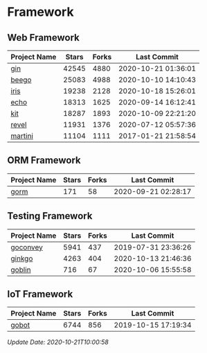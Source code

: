 # Framework

## Web Framework
| Project Name | Stars | Forks | Last Commit |
| ------------ | ----- | ----- | ----------- |
| [gin](https://github.com/gin-gonic/gin) | 42545 | 4880 | 2020-10-21 01:36:01 |
| [beego](https://github.com/astaxie/beego) | 25083 | 4988 | 2020-10-10 14:10:43 |
| [iris](https://github.com/kataras/iris) | 19238 | 2128 | 2020-10-18 15:26:01 |
| [echo](https://github.com/labstack/echo) | 18313 | 1625 | 2020-09-14 16:12:41 |
| [kit](https://github.com/go-kit/kit) | 18287 | 1893 | 2020-10-09 22:21:20 |
| [revel](https://github.com/revel/revel) | 11931 | 1376 | 2020-07-12 05:57:36 |
| [martini](https://github.com/go-martini/martini) | 11104 | 1111 | 2017-01-21 21:58:54 |

## ORM Framework
| Project Name | Stars | Forks | Last Commit |
| ------------ | ----- | ----- | ----------- |
| [gorm](https://github.com/jinzhu/gorm) | 171 | 58 | 2020-09-21 02:28:17 |

## Testing Framework
| Project Name | Stars | Forks | Last Commit |
| ------------ | ----- | ----- | ----------- |
| [goconvey](https://github.com/smartystreets/goconvey) | 5941 | 437 | 2019-07-31 23:36:26 |
| [ginkgo](https://github.com/onsi/ginkgo) | 4263 | 404 | 2020-10-13 21:46:36 |
| [goblin](https://github.com/franela/goblin) | 716 | 67 | 2020-10-06 15:55:58 |

## IoT Framework
| Project Name | Stars | Forks | Last Commit |
| ------------ | ----- | ----- | ----------- |
| [gobot](https://github.com/hybridgroup/gobot) | 6744 | 856 | 2019-10-15 17:19:34 |

*Update Date: 2020-10-21T10:00:58*